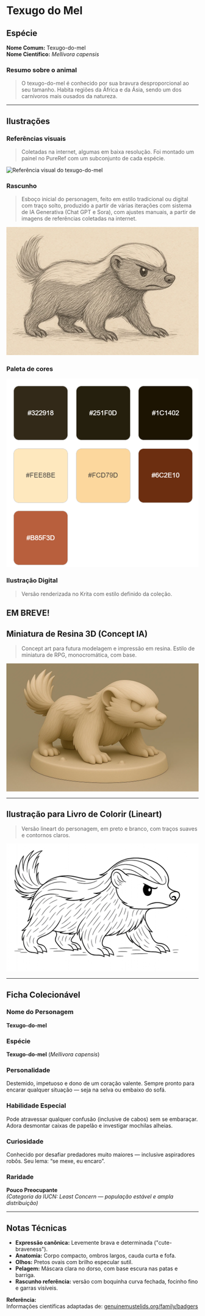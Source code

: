 # Texugo do Mel

## Espécie
**Nome Comum:** Texugo-do-mel  
**Nome Científico:** *Mellivora capensis*

### Resumo sobre o animal

> O texugo-do-mel é conhecido por sua bravura desproporcional ao seu tamanho. Habita regiões da África e da Ásia, sendo um dos carnívoros mais ousados da natureza.

---

## Ilustrações

### Referências visuais
> Coletadas na internet, algumas em baixa resolução. Foi montado um painel no PureRef com um subconjunto de cada espécie.

![Referência visual do texugo-do-mel](img/image.png)

### Rascunho
> Esboço inicial do personagem, feito em estilo tradicional ou digital com traço solto, produzido a partir de várias iterações com sistema de IA Generativa (Chat GPT e Sora), com ajustes manuais, a partir de imagens de referências coletadas na internet.

![Rascunho do texugo-do-mel](img/image-1.png)

### Paleta de cores

![Paleta do texugo-do-mel](img/image-5.png)

### Ilustração Digital
> Versão renderizada no Krita com estilo definido da coleção.

EM BREVE!
---

## Miniatura de Resina 3D (Concept IA)
> Concept art para futura modelagem e impressão em resina. Estilo de miniatura de RPG, monocromática, com base.

![Miniatura 3D do texugo-do-mel](img/image-2.png)

---

## Ilustração para Livro de Colorir (Lineart)
> Versão lineart do personagem, em preto e branco, com traços suaves e contornos claros.

![Lineart do texugo-do-mel](img/image-4.png)

---

## Ficha Colecionável

### Nome do Personagem
**Texugo-do-mel**

### Espécie
**Texugo-do-mel** (*Mellivora capensis*)

### Personalidade
Destemido, impetuoso e dono de um coração valente. Sempre pronto para encarar qualquer situação — seja na selva ou embaixo do sofá.

### Habilidade Especial
Pode atravessar qualquer confusão (inclusive de cabos) sem se embaraçar. Adora desmontar caixas de papelão e investigar mochilas alheias.

### Curiosidade
Conhecido por desafiar predadores muito maiores — inclusive aspiradores robôs. Seu lema: “se mexe, eu encaro”.

### Raridade
**Pouco Preocupante**  
_(Categoria da IUCN: Least Concern — população estável e ampla distribuição)_

---

## Notas Técnicas

- **Expressão canônica:** Levemente brava e determinada ("cute-braveness").
- **Anatomia:** Corpo compacto, ombros largos, cauda curta e fofa.
- **Olhos:** Pretos ovais com brilho especular sutil.
- **Pelagem:** Máscara clara no dorso, com base escura nas patas e barriga.
- **Rascunho referência:** versão com boquinha curva fechada, focinho fino e garras visíveis.

**Referência:**  
Informações científicas adaptadas de: [genuinemustelids.org/family/badgers](https://www.genuinemustelids.org/family/badgers/)

